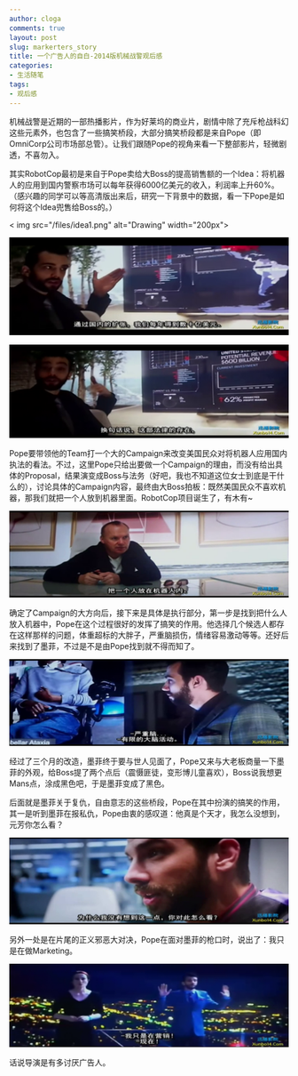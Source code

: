 ```yaml
---
author: cloga
comments: true
layout: post
slug: markerters_story
title: 一个广告人的自白-2014版机械战警观后感
categories:
- 生活随笔
tags:
- 观后感
---
```


机械战警是近期的一部热播影片，作为好莱坞的商业片，剧情中除了充斥枪战科幻这些元素外，也包含了一些搞笑桥段，大部分搞笑桥段都是来自Pope（即OmniCorp公司市场部总管）。让我们跟随Pope的视角来看一下整部影片，轻微剧透，不喜勿入。

其实RobotCop最初是来自于Pope卖给大Boss的提高销售额的一个Idea：将机器人的应用到国内警察市场可以每年获得6000亿美元的收入，利润率上升60%。（感兴趣的同学可以等高清版出来后，研究一下背景中的数据，看一下Pope是如何将这个Idea兜售给Boss的。）

< img src="/files/idea1.png" alt="Drawing" width="200px">

![idea1](/files/idea1.png)

![idea2](/files/idea2.png)

Pope要带领他的Team打一个大的Campaign来改变美国民众对将机器人应用国内执法的看法。不过，这里Pope只给出要做一个Campaign的理由，而没有给出具体的Proposal，结果演变成Boss与法务（好吧，我也不知道这位女士到底是干什么的），讨论具体的Campaign内容，最终由大Boss拍板：既然美国民众不喜欢机器，那我们就把一个人放到机器里面。RobotCop项目诞生了，有木有~

![roborcop](/files/idea3.png)

确定了Campaign的大方向后，接下来是具体是执行部分，第一步是找到把什么人放入机器中，Pope在这个过程很好的发挥了搞笑的作用。他选择几个候选人都存在这样那样的问题，体重超标的大胖子，严重脑损伤，情绪容易激动等等。还好后来找到了墨菲，不过是不是由Pope找到就不得而知了。

![choose_candidate](/files/choose_candidate.png)

经过了三个月的改造，墨菲终于要与世人见面了，Pope又来与大老板商量一下墨菲的外观，给Boss提了两个点后（震慑匪徒，变形博儿童喜欢），Boss说我想更Mans点，涂成黑色吧，于是墨菲变成了黑色。

后面就是墨菲关于复仇，自由意志的这些桥段，Pope在其中扮演的搞笑的作用，其一是听到墨菲在报私仇，Pope由衷的感叹道：他真是个天才，我怎么没想到，元芳你怎么看？

![genius](/files/genius.png)

另外一处是在片尾的正义邪恶大对决，Pope在面对墨菲的枪口时，说出了：我只是在做Marketing。

![marketing](/files/marketing.png)

话说导演是有多讨厌广告人。
